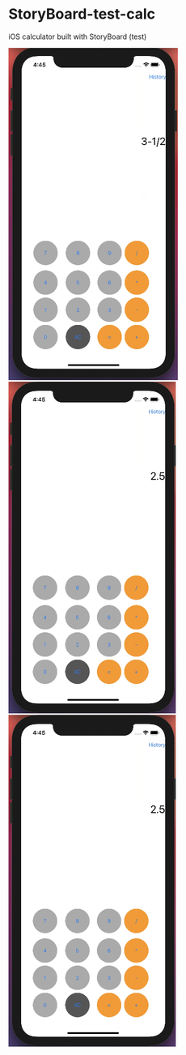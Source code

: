 # StoryBoard-test-calc
iOS calculator built with StoryBoard (test)

![01](./img/screenshot-01.png)
![02](./img/screenshot-02.png)
![03](./img/screenshot-02.png)